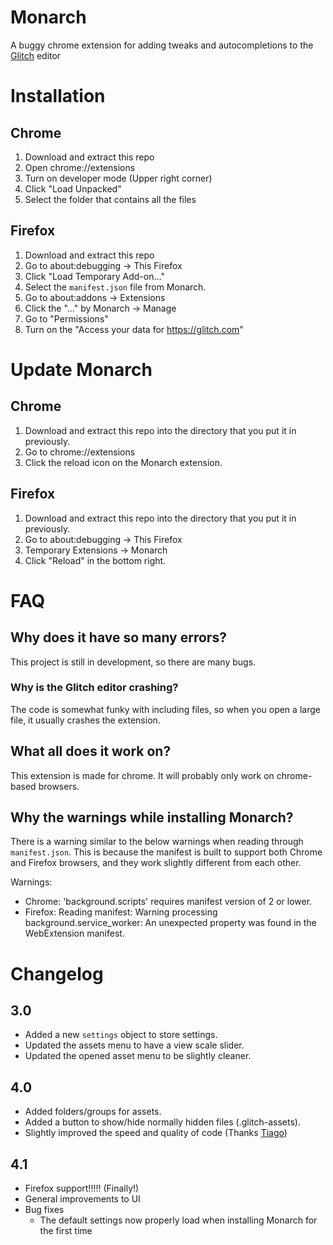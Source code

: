 # Monarch
A buggy chrome extension for adding tweaks and autocompletions to the [Glitch](https://glitch.com) editor

# Installation

## Chrome
1. Download and extract this repo
2. Open chrome://extensions
3. Turn on developer mode (Upper right corner)
4. Click "Load Unpacked"
5. Select the folder that contains all the files

## Firefox
1. Download and extract this repo
2. Go to about:debugging -> This Firefox
3. Click "Load Temporary Add-on..."
4. Select the `manifest.json` file from Monarch.
5. Go to about:addons -> Extensions
6. Click the "..." by Monarch -> Manage
7. Go to "Permissions"
8. Turn on the "Access your data for https://glitch.com"

# Update Monarch

## Chrome
1. Download and extract this repo into the directory that you put it in previously.
2. Go to chrome://extensions
3. Click the reload icon on the Monarch extension.

## Firefox
1. Download and extract this repo into the directory that you put it in previously.
2. Go to about:debugging -> This Firefox
3. Temporary Extensions -> Monarch
3. Click "Reload" in the bottom right.

# FAQ
## Why does it have so many errors?
This project is still in development, so there are many bugs.

### Why is the Glitch editor crashing?
The code is somewhat funky with including files, so when you open a large file, it usually crashes the extension.

## What all does it work on?
This extension is made for chrome. It will probably only work on chrome-based browsers.

## Why the warnings while installing Monarch?
There is a warning similar to the below warnings when reading through `manifest.json`. This is because the manifest is built to support both Chrome and Firefox browsers, and they work slightly different from each other.

Warnings:
- Chrome: 'background.scripts' requires manifest version of 2 or lower.
- Firefox: Reading manifest: Warning processing background.service_worker: An unexpected property was found in the WebExtension manifest.

# Changelog
## 3.0
- Added a new `settings` object to store settings.
- Updated the assets menu to have a view scale slider.
- Updated the opened asset menu to be slightly cleaner.

## 4.0
- Added folders/groups for assets.
- Added a button to show/hide normally hidden files (.glitch-assets).
- Slightly improved the speed and quality of code (Thanks [Tiago](https://github.com/tiagorangel2011/))

## 4.1
- Firefox support!!!!! (Finally!)
- General improvements to UI
- Bug fixes
  - The default settings now properly load when installing Monarch for the first time
